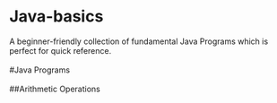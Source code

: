 # Java-basics
A beginner-friendly collection of fundamental Java Programs which is perfect for quick reference.
<br/>
<br/>
#Java Programs
<br/>
<br/>
##Arithmetic Operations
